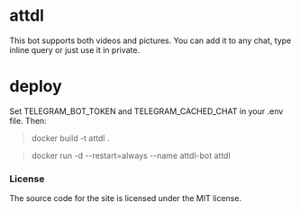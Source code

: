 # attdl
This bot supports both videos and pictures.
You can add it to any chat, type inline query or just use it in private.
# deploy
Set TELEGRAM_BOT_TOKEN and TELEGRAM_CACHED_CHAT in your .env file. Then:
>docker build -t attdl .

>docker run -d --restart=always --name attdl-bot attdl
### License 
The source code for the site is licensed under the MIT license.